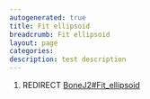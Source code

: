 ```yaml
---
autogenerated: true
title: Fit ellipsoid
breadcrumb: Fit ellipsoid
layout: page
categories: 
description: test description
---
```


1.  REDIRECT [BoneJ2\#Fit\_ellipsoid](BoneJ2#Fit_ellipsoid )
